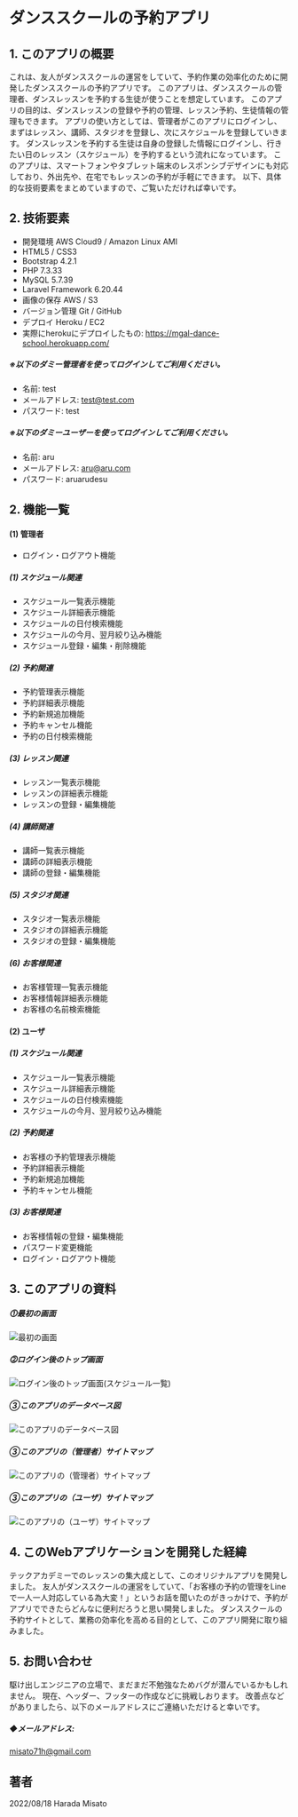 # ダンススクールの予約アプリ

## 1. このアプリの概要
これは、友人がダンススクールの運営をしていて、予約作業の効率化のために開発したダンススクールの予約アプリです。
このアプリは、ダンススクールの管理者、ダンスレッスンを予約する生徒が使うことを想定しています。
このアプリの目的は、ダンスレッスンの登録や予約の管理、レッスン予約、生徒情報の管理もできます。
アプリの使い方としては、管理者がこのアプリにログインし、まずはレッスン、講師、スタジオを登録し、次にスケジュールを登録していきます。
ダンスレッスンを予約する生徒は自身の登録した情報にログインし、行きたい日のレッスン（スケジュール）を予約するという流れになっています。
このアプリは、スマートフォンやタブレット端末のレスポンシブデザインにも対応しており、外出先や、在宅でもレッスンの予約が手軽にできます。
以下、具体的な技術要素をまとめていますので、ご覧いただければ幸いです。

## 2. 技術要素

- 開発環境 AWS Cloud9 / Amazon Linux AMI
- HTML5 / CSS3
- Bootstrap 4.2.1
- PHP 7.3.33
- MySQL 5.7.39
- Laravel Framework 6.20.44
- 画像の保存 AWS / S3
- バージョン管理 Git / GitHub
- デプロイ Heroku / EC2
- 実際にherokuにデプロイしたもの: https://mgal-dance-school.herokuapp.com/

##### ※以下のダミー管理者を使ってログインしてご利用ください。
- 名前: test
- メールアドレス: test@test.com
- パスワード: test

##### ※以下のダミーユーザーを使ってログインしてご利用ください。
- 名前: aru
- メールアドレス: aru@aru.com
- パスワード: aruarudesu

## 2. 機能一覧
#### (1) 管理者
- ログイン・ログアウト機能

##### (1) スケジュール関連
- スケジュール一覧表示機能
- スケジュール詳細表示機能
- スケジュールの日付検索機能
- スケジュールの今月、翌月絞り込み機能
- スケジュール登録・編集・削除機能

##### (2) 予約関連
- 予約管理表示機能
- 予約詳細表示機能
- 予約新規追加機能
- 予約キャンセル機能
- 予約の日付検索機能

##### (3) レッスン関連
- レッスン一覧表示機能
- レッスンの詳細表示機能
- レッスンの登録・編集機能

##### (4) 講師関連
- 講師一覧表示機能
- 講師の詳細表示機能
- 講師の登録・編集機能

##### (5) スタジオ関連
- スタジオ一覧表示機能
- スタジオの詳細表示機能
- スタジオの登録・編集機能

##### (6) お客様関連
- お客様管理一覧表示機能
- お客様情報詳細表示機能
- お客様の名前検索機能

#### (2) ユーザ

##### (1) スケジュール関連
- スケジュール一覧表示機能
- スケジュール詳細表示機能
- スケジュールの日付検索機能
- スケジュールの今月、翌月絞り込み機能

##### (2) 予約関連
- お客様の予約管理表示機能
- 予約詳細表示機能
- 予約新規追加機能
- 予約キャンセル機能

##### (3) お客様関連
- お客様情報の登録・編集機能
- パスワード変更機能
- ログイン・ログアウト機能

## 3. このアプリの資料

##### ⓵最初の画面
![最初の画面](/public/uploads/sample1.png)

##### ⓶ログイン後のトップ画面
![ログイン後のトップ画面(スケジュール一覧) ](/public/uploads/sample2.png)

##### ➂このアプリのデータベース図
![このアプリのデータベース図](/public/uploads/sample3.png)

##### ➂このアプリの（管理者）サイトマップ
![このアプリの（管理者）サイトマップ](/public/uploads/sample4.png)

##### ➂このアプリの（ユーザ）サイトマップ
![このアプリの（ユーザ）サイトマップ](/public/uploads/sample5.png)

## 4. このWebアプリケーションを開発した経緯
テックアカデミーでのレッスンの集大成として、このオリジナルアプリを開発しました。
友人がダンススクールの運営をしていて、「お客様の予約の管理をLineで一人一人対応している為大変！」というお話を聞いたのがきっかけで、予約がアプリでできたらどんなに便利だろうと思い開発しました。
ダンススクールの予約サイトとして、業務の効率化を高める目的として、このアプリ開発に取り組みました。

## 5. お問い合わせ
駆け出しエンジニアの立場で、まだまだ不勉強なためバグが潜んでいるかもしれません。
現在、ヘッダー、フッターの作成などに挑戦しおります。
改善点などがありましたら、以下のメールアドレスにご連絡いただけると幸いです。

##### ◆メールアドレス:
misato71h@gmail.com

## 著者
2022/08/18 Harada Misato